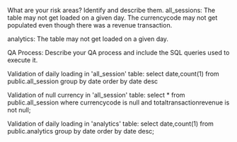 What are your risk areas? Identify and describe them.
all_sessions:
The table may not get loaded on a given day.
The currencycode may not get populated even though there was a revenue transaction.

analytics:
The table may not get loaded on a given day.
 

QA Process:
Describe your QA process and include the SQL queries used to execute it.

Validation of daily loading in 'all_session' table:
select date,count(1) from public.all_session
group by date
order by date desc

Validation of null currency in  'all_session' table:
select * from public.all_session
where currencycode is null
and totaltransactionrevenue is not null;

Validation of daily loading in 'analytics' table:
select date,count(1) from public.analytics
group by date
order by date desc;


